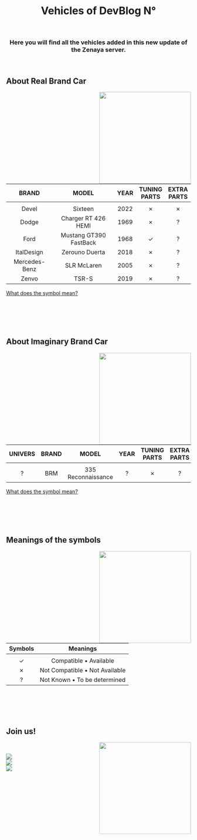 
<h1 align="center"><b>Vehicles of DevBlog N°</b></h1>
<br>
<h3 align="center"><b>Here you will find all the vehicles added in this new update of the Zenaya server.</b></h3>
<br>
	
## **About Real Brand Car**
<div>
<picture><img align="right" src="https://designeya.fr/webroot/images/github_zenaya_for_real_veh.svg" width = 250px></picture>
<br>

|BRAND|MODEL|YEAR|TUNING<br>PARTS|EXTRA<br>PARTS|
|:----:|:----:|:----:|:----:|:----:|
| |
|Devel|Sixteen|2022|✗|✗|
|Dodge|Charger RT 426 HEMI|1969|✗|?|
|Ford|Mustang GT390 FastBack|1968|✓|?|
|ItalDesign|Zerouno Duerta|2018|✗|?|
|Mercedes-Benz|SLR McLaren|2005|✗|?|
|Zenvo|TSR-S|2019|✗|?|

[What does the symbol mean?](#meanings-of-the-symbols)
</div>
<br><br><br><br>
	
## **About Imaginary Brand Car**
<div>
<picture><img align="right" src="https://designeya.fr/webroot/images/github_zenaya_for_imaginary.svg" width = 250px></picture>
<br>

|UNIVERS|BRAND|MODEL|YEAR|TUNING<br>PARTS|EXTRA<br>PARTS|
|:----:|:----:|:----:|:----:|:----:|:----:|
| |
|?|BRM|335 Reconnaissance|?|✗|?|

[What does the symbol mean?](#meanings-of-the-symbols)
</div>
<br><br><br><br>

## **Meanings of the symbols**
<div>
<picture><img align="right" src="https://designeya.fr/webroot/images/github_zenaya_for_help.svg" width = 250px></picture>
<br>

|Symbols|Meanings|
|:----:|:----:|
| |
|✓|Compatible • Available|
|✗|Not Compatible • Not Available|
|?|Not Known • To be determined|
</div>
<br><br><br><br>

## **Join us!**
<div>
<picture><img align="right" src="https://designeya.fr/webroot/images/github_zenaya_for_join.svg" width = 250px></picture>
<br>

[<img src="https://badgen.net/badge/Discord/Join%20to%20chill%20with%20us/?icon=https://assets-global.website-files.com/6257adef93867e50d84d30e2/636e0a6ca814282eca7172c6_icon_clyde_white_RGB.svg&scale=2&color=2C2F33&labelColor=5865F2">](https://discord.gg/tc3rPYEzj7)
<br>
[<img src="https://badgen.net/badge/FiveM/Play%20on%20Zenaya/?icon=https://designeya.fr/webroot/images/github_zenaya_fivem_white.svg&scale=2&color=2C2F33&labelColor=ff6f00">](https://cfx.re/join/kakp67)
<br>
[<img src="https://badgen.net/badge/Tebex/To%20support%20Zenaya/?icon=https://designeya.fr/webroot/images/github_zenaya_for_shop.svg&scale=2&color=2C2F33&labelColor=164494">](https://zenaya.tebex.io/)
</div>
<br><br><br><br>
